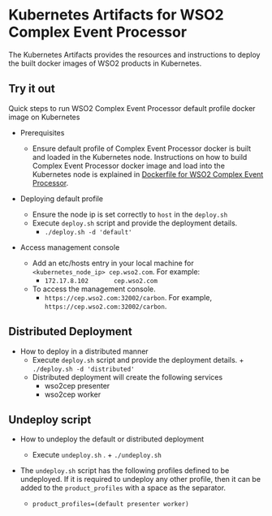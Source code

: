 # Kubernetes Artifacts for WSO2 Complex Event Processor #
The Kubernetes Artifacts provides the resources and instructions to deploy the built docker images of WSO2 products in Kubernetes.

## Try it out
Quick steps to run WSO2 Complex Event Processor default profile docker image on Kubernetes

* Prerequisites
    - Ensure default profile of Complex Event Processor docker is built and loaded in the Kubernetes node.
    Instructions on how to build Complex Event Processor docker image and load into the Kubernetes node is explained in [Dockerfile for WSO2 Complex Event Processor](https://github.com/wso2/dockerfiles/tree/master/wso2cep/README.md#building-the-docker-images).

* Deploying default profile
    - Ensure the node ip is set correctly to `host` in the `deploy.sh`
    - Execute `deploy.sh` script and provide the deployment details.
        + `./deploy.sh -d 'default'`

* Access management console
    - Add an etc/hosts entry in your local machine for `<kubernetes_node_ip> cep.wso2.com`. For example:
        + `172.17.8.102       cep.wso2.com`
    - To access the management console.
        +  `https://cep.wso2.com:32002/carbon`. For example, `https://cep.wso2.com:32002/carbon`.

## Distributed Deployment
          
* How to deploy in a distributed manner
    - Execute `deploy.sh` script and provide the deployment details.
          + `./deploy.sh -d 'distributed'`
    - Distributed deployment will create the following services
        + wso2cep presenter
        + wso2cep worker 
    
## Undeploy script

* How to undeploy the default or distributed deployment
    - Execute `undeploy.sh` .
          + `./undeploy.sh`

* The `undeploy.sh` script has the following profiles defined to be undeployed. If it is required to undeploy any other profile, then it can be added to the `product_profiles` with a space as the separator.
    - `product_profiles=(default presenter worker)`
